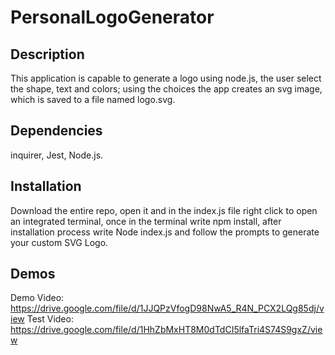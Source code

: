 # PersonalLogoGenerator

## Description
This application is capable to generate a logo using node.js, the user select the shape, text and colors; using the choices the app creates an svg image, which is saved to a file named logo.svg.

## Dependencies
inquirer, Jest, Node.js.

## Installation
Download the entire repo, open it and in the index.js file right click to open an integrated terminal, once in the terminal write npm install, after installation process write Node index.js and follow the prompts to generate your custom SVG Logo.

## Demos
Demo Video: https://drive.google.com/file/d/1JJQPzVfogD98NwA5_R4N_PCX2LQg85dj/view
Test Video: https://drive.google.com/file/d/1HhZbMxHT8M0dTdCI5lfaTri4S74S9gxZ/view